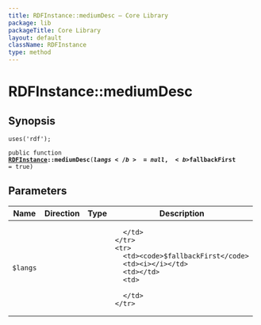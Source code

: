 ```yaml
---
title: RDFInstance::mediumDesc — Core Library
package: lib
packageTitle: Core Library
layout: default
className: RDFInstance
type: method
---
```


# RDFInstance::mediumDesc

## Synopsis

<code>uses('rdf');</code>

<code>public function <b><a href="RDFInstance">RDFInstance</a>::mediumDesc</b>(<b>$langs</b> = null, <b>$fallbackFirst</b> = true)</code>

## Parameters

<table>
  <thead>
    <tr>
      <th>Name</th>
      <th>Direction</th>
      <th>Type</th>
      <th>Description</th>
    </tr>
  </thead>
  <tbody>
    <tr>
      <td><code>$langs</code>
      <td><i></i></td>
      <td></td>
      <td>

      </td>
    </tr>
    <tr>
      <td><code>$fallbackFirst</code>
      <td><i></i></td>
      <td></td>
      <td>

      </td>
    </tr>
  </tbody>
</table>


